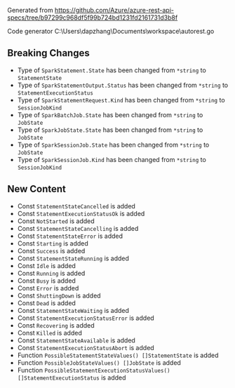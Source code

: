 
Generated from https://github.com/Azure/azure-rest-api-specs/tree/b97299c968df5f99b724bd1231fd2161731d3b8f

Code generator C:\Users\dapzhang\Documents\workspace\autorest.go

## Breaking Changes

- Type of `SparkStatement.State` has been changed from `*string` to `StatementState`
- Type of `SparkStatementOutput.Status` has been changed from `*string` to `StatementExecutionStatus`
- Type of `SparkStatementRequest.Kind` has been changed from `*string` to `SessionJobKind`
- Type of `SparkBatchJob.State` has been changed from `*string` to `JobState`
- Type of `SparkJobState.State` has been changed from `*string` to `JobState`
- Type of `SparkSessionJob.State` has been changed from `*string` to `JobState`
- Type of `SparkSessionJob.Kind` has been changed from `*string` to `SessionJobKind`

## New Content

- Const `StatementStateCancelled` is added
- Const `StatementExecutionStatusOk` is added
- Const `NotStarted` is added
- Const `StatementStateCancelling` is added
- Const `StatementStateError` is added
- Const `Starting` is added
- Const `Success` is added
- Const `StatementStateRunning` is added
- Const `Idle` is added
- Const `Running` is added
- Const `Busy` is added
- Const `Error` is added
- Const `ShuttingDown` is added
- Const `Dead` is added
- Const `StatementStateWaiting` is added
- Const `StatementExecutionStatusError` is added
- Const `Recovering` is added
- Const `Killed` is added
- Const `StatementStateAvailable` is added
- Const `StatementExecutionStatusAbort` is added
- Function `PossibleStatementStateValues() []StatementState` is added
- Function `PossibleJobStateValues() []JobState` is added
- Function `PossibleStatementExecutionStatusValues() []StatementExecutionStatus` is added

